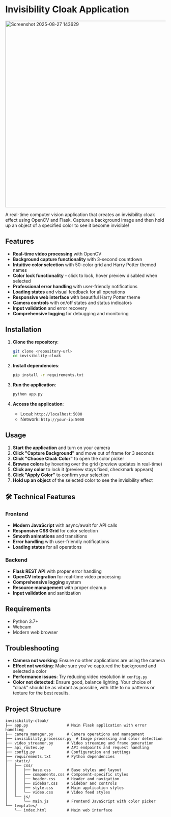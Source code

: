 # Invisibility Cloak Application

<img width="1281" height="584" alt="Screenshot 2025-08-27 143629" src="https://github.com/user-attachments/assets/514c6058-9701-49bc-88e1-58bad947e95a" />


A real-time computer vision application that creates an invisibility cloak effect using OpenCV and Flask. Capture a background image and then hold up an object of a specified color to see it become invisible!

## Features

- **Real-time video processing** with OpenCV
- **Background capture functionality** with 3-second countdown
- **Intuitive color selection** with 50-color grid and Harry Potter themed names
- **Color lock functionality** - click to lock, hover preview disabled when selected
- **Professional error handling** with user-friendly notifications
- **Loading states** and visual feedback for all operations
- **Responsive web interface** with beautiful Harry Potter theme
- **Camera controls** with on/off states and status indicators
- **Input validation** and error recovery
- **Comprehensive logging** for debugging and monitoring

## Installation

1. **Clone the repository**:

   ```bash
   git clone <repository-url>
   cd invisibility-cloak
   ```

2. **Install dependencies**:

   ```bash
   pip install -r requirements.txt
   ```

3. **Run the application**:

   ```bash
   python app.py
   ```

4. **Access the application**:
   - Local: `http://localhost:5000`
   - Network: `http://your-ip:5000`

## Usage

1. **Start the application** and turn on your camera
2. **Click "Capture Background"** and move out of frame for 3 seconds
3. **Click "Choose Cloak Color"** to open the color picker
4. **Browse colors** by hovering over the grid (preview updates in real-time)
5. **Click any color** to lock it (preview stays fixed, checkmark appears)
6. **Click "Apply Color"** to confirm your selection
7. **Hold up an object** of the selected color to see the invisibility effect

## 🛠️ Technical Features

### Frontend

- **Modern JavaScript** with async/await for API calls
- **Responsive CSS Grid** for color selection
- **Smooth animations** and transitions
- **Error handling** with user-friendly notifications
- **Loading states** for all operations

### Backend

- **Flask REST API** with proper error handling
- **OpenCV integration** for real-time video processing
- **Comprehensive logging** system
- **Resource management** with proper cleanup
- **Input validation** and sanitization

## Requirements

- Python 3.7+
- Webcam
- Modern web browser

## Troubleshooting

- **Camera not working**: Ensure no other applications are using the camera
- **Effect not working**: Make sure you've captured the background and selected a color
- **Performance issues**: Try reducing video resolution in `config.py`
- **Color not detected**: Ensure good, balance lighting. Your choice of "cloak" should be as vibrant as possible, with little to no patterns or texture for the best results.

## Project Structure

```
invisibility-cloak/
├── app.py                 # Main Flask application with error handling
├── camera_manager.py      # Camera operations and management
├── invisibility_processor.py  # Image processing and color detection
├── video_streamer.py      # Video streaming and frame generation
├── api_routes.py          # API endpoints and request handling
├── config.py              # Configuration and settings
├── requirements.txt       # Python dependencies
├── static/
│   ├── css/
│   │   ├── base.css       # Base styles and layout
│   │   ├── components.css # Component-specific styles
│   │   ├── header.css     # Header and navigation
│   │   ├── sidebar.css    # Sidebar and controls
│   │   ├── style.css      # Main application styles
│   │   └── video.css      # Video feed styles
│   └── js/
│       └── main.js        # Frontend JavaScript with color picker
└── templates/
    └── index.html         # Main web interface
```
